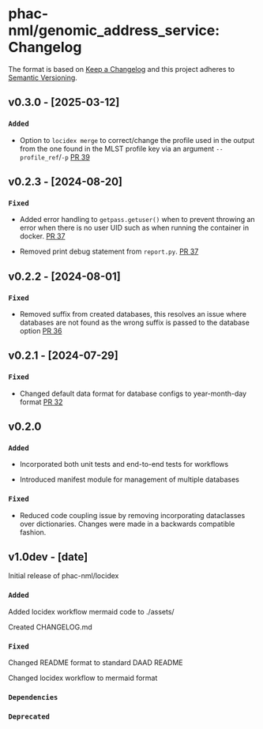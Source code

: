 # phac-nml/genomic_address_service: Changelog

The format is based on [Keep a Changelog](https://keepachangelog.com/en/1.0.0/)
and this project adheres to [Semantic Versioning](https://semver.org/spec/v2.0.0.html).

## v0.3.0 - [2025-03-12]

### `Added`

- Option to `locidex merge` to correct/change the profile used in the output from the one found in the MLST profile key via an argument `--profile_ref`/`-p` [PR 39](https://github.com/phac-nml/locidex/pull/39)

## v0.2.3 - [2024-08-20]

### `Fixed`

- Added error handling to `getpass.getuser()` when to prevent throwing an error when there is no user UID such as when running the container in docker. [PR 37](https://github.com/phac-nml/locidex/pull/37)

- Removed print debug statement from `report.py`. [PR 37](https://github.com/phac-nml/locidex/pull/37)

## v0.2.2 - [2024-08-01]

### `Fixed`

- Removed suffix from created databases, this resolves an issue where databases are not found as the wrong suffix is passed to the database option [PR 36](https://github.com/phac-nml/locidex/pull/36)

## v0.2.1 - [2024-07-29]

### `Fixed`

- Changed default data format for database configs to year-month-day format [PR 32](https://github.com/phac-nml/locidex/pull/32/commits/3afbd16880c9e70738fa73f7adfcedda59825983)

## v0.2.0

### `Added`

- Incorporated both unit tests and end-to-end tests for workflows

- Introduced manifest module for management of multiple databases

### `Fixed`

- Reduced code coupling issue by removing incorporating dataclasses over dictionaries. Changes were made in a backwards compatible fashion.

## v1.0dev - [date]

Initial release of phac-nml/locidex

### `Added`

Added locidex workflow mermaid code to ./assets/

Created CHANGELOG.md

### `Fixed`

Changed README format to standard DAAD README

Changed locidex workflow to mermaid format

### `Dependencies`

### `Deprecated`
